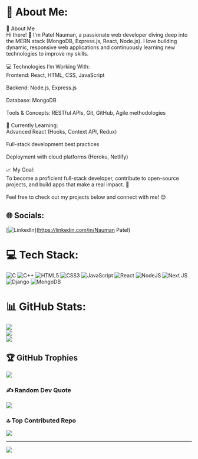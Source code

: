 # 💫 About Me:
🚀 About Me<br>Hi there! 👋 I'm Patel Nauman, a passionate web developer diving deep into the MERN stack (MongoDB, Express.js, React, Node.js). I love building dynamic, responsive web applications and continuously learning new technologies to improve my skills.<br><br>💻 Technologies I’m Working With:<br>Frontend: React, HTML, CSS, JavaScript<br><br>Backend: Node.js, Express.js<br><br>Database: MongoDB<br><br>Tools & Concepts: RESTful APIs, Git, GitHub, Agile methodologies<br><br>🌱 Currently Learning:<br>Advanced React (Hooks, Context API, Redux)<br><br>Full-stack development best practices<br><br>Deployment with cloud platforms (Heroku, Netlify)<br><br>📈 My Goal:<br>To become a proficient full-stack developer, contribute to open-source projects, and build apps that make a real impact. 🚀<br><br>Feel free to check out my projects below and connect with me! 😊


## 🌐 Socials:
[![LinkedIn](https://img.shields.io/badge/LinkedIn-%230077B5.svg?logo=linkedin&logoColor=white)](https://linkedin.com/in/Nauman Patel) 

# 💻 Tech Stack:
![C](https://img.shields.io/badge/c-%2300599C.svg?style=for-the-badge&logo=c&logoColor=white) ![C++](https://img.shields.io/badge/c++-%2300599C.svg?style=for-the-badge&logo=c%2B%2B&logoColor=white) ![HTML5](https://img.shields.io/badge/html5-%23E34F26.svg?style=for-the-badge&logo=html5&logoColor=white) ![CSS3](https://img.shields.io/badge/css3-%231572B6.svg?style=for-the-badge&logo=css3&logoColor=white) ![JavaScript](https://img.shields.io/badge/javascript-%23323330.svg?style=for-the-badge&logo=javascript&logoColor=%23F7DF1E) ![React](https://img.shields.io/badge/react-%2320232a.svg?style=for-the-badge&logo=react&logoColor=%2361DAFB) ![NodeJS](https://img.shields.io/badge/node.js-6DA55F?style=for-the-badge&logo=node.js&logoColor=white) ![Next JS](https://img.shields.io/badge/Next-black?style=for-the-badge&logo=next.js&logoColor=white) ![Django](https://img.shields.io/badge/django-%23092E20.svg?style=for-the-badge&logo=django&logoColor=white) ![MongoDB](https://img.shields.io/badge/MongoDB-%234ea94b.svg?style=for-the-badge&logo=mongodb&logoColor=white)
# 📊 GitHub Stats:
![](https://github-readme-stats.vercel.app/api?username=NaumanPtl&theme=dark&hide_border=false&include_all_commits=false&count_private=false)<br/>
![](https://nirzak-streak-stats.vercel.app/?user=NaumanPtl&theme=dark&hide_border=false)<br/>
![](https://github-readme-stats.vercel.app/api/top-langs/?username=NaumanPtl&theme=dark&hide_border=false&include_all_commits=false&count_private=false&layout=compact)

## 🏆 GitHub Trophies
![](https://github-profile-trophy.vercel.app/?username=NaumanPtl&theme=radical&no-frame=false&no-bg=true&margin-w=4)

### ✍️ Random Dev Quote
![](https://quotes-github-readme.vercel.app/api?type=horizontal&theme=radical)

### 🔝 Top Contributed Repo
![](https://github-contributor-stats.vercel.app/api?username=NaumanPtl&limit=5&theme=dark&combine_all_yearly_contributions=true)

---
[![](https://visitcount.itsvg.in/api?id=NaumanPtl&icon=0&color=0)](https://visitcount.itsvg.in)

<!-- Proudly created with GPRM ( https://gprm.itsvg.in ) -->
